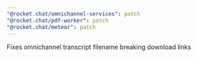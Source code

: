 ```yaml
---
"@rocket.chat/omnichannel-services": patch
"@rocket.chat/pdf-worker": patch
"@rocket.chat/meteor": patch
---
```


Fixes omnichannel transcript filename breaking download links
